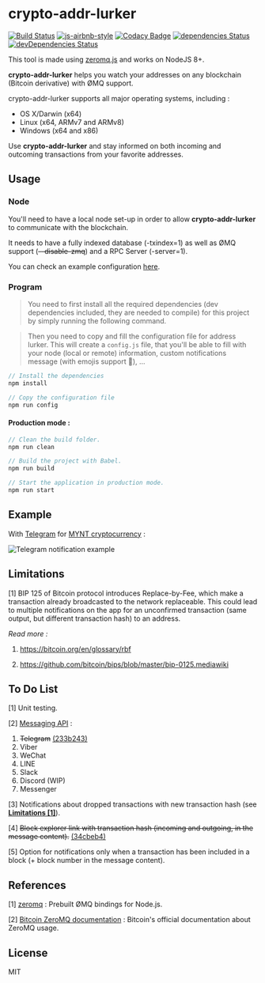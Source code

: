# crypto-addr-lurker

[![Build Status](https://travis-ci.org/robiiinos/crypto-addr-lurker.svg?branch=master)](https://travis-ci.org/robiiinos/crypto-addr-lurker)
[![js-airbnb-style](https://img.shields.io/badge/code%20style-airbnb-brightgreen.svg)](https://github.com/airbnb/javascript)
[![Codacy Badge](https://api.codacy.com/project/badge/Grade/11ff659bda2143719a85cfa7e37165db)](https://www.codacy.com/app/robiiinos/crypto-addr-lurker)
[![dependencies Status](https://david-dm.org/robiiinos/crypto-addr-lurker/status.svg)](https://david-dm.org/robiiinos/crypto-addr-lurker)
[![devDependencies Status](https://david-dm.org/robiiinos/crypto-addr-lurker/dev-status.svg)](https://david-dm.org/robiiinos/crypto-addr-lurker?type=dev)

This tool is made using [zeromq.js](https://github.com/zeromq/zeromq.js) and works on NodeJS 8+.

**crypto-addr-lurker** helps you watch your addresses on any blockchain (Bitcoin derivative) with ØMQ support.

crypto-addr-lurker supports all major operating systems, including :

* OS X/Darwin (x64)
* Linux (x64, ARMv7 and ARMv8)
* Windows (x64 and x86)

Use **crypto-addr-lurker** and stay informed on both incoming and outcoming transactions from your favorite addresses.

## Usage

### Node

You'll need to have a local node set-up in order to allow **crypto-addr-lurker** to communicate with the blockchain.

It needs to have a fully indexed database (-txindex=1) as well as ØMQ support (~~--disable-zmq~~) and a RPC Server (-server=1).

You can check an example configuration [here](examples/bitcoin.conf).

### Program

> You need to first install all the required dependencies (dev dependencies included, they are needed to compile) for this project by simply running the following command.

> Then you need to copy and fill the configuration file for address lurker. 
> This will create a `config.js` file, that you'll be able to fill with your node (local or remote) information, custom notifications message (with emojis support :tada:), ...

```javascript
// Install the dependencies
npm install

// Copy the configuration file
npm run config
```

#### Production mode :
```javascript
// Clean the build folder.
npm run clean

// Build the project with Babel.
npm run build

// Start the application in production mode.
npm run start
```

## Example

With [Telegram](https://telegram.org/) for [MYNT cryptocurrency](https://www.myntcurrency.org/) :

![Telegram notification example](https://i.imgur.com/X4hCwtV.png)

## Limitations
[1] BIP 125 of Bitcoin protocol introduces Replace-by-Fee, which make a transaction already broadcasted to the network replaceable. This could lead to multiple notifications on the app for an unconfirmed transaction (same output, but different transaction hash) to an address.

*Read more :*

1. https://bitcoin.org/en/glossary/rbf

2. https://github.com/bitcoin/bips/blob/master/bip-0125.mediawiki

## To Do List
[1] Unit testing.

[2] [Messaging API](https://github.com/Yoctol/messaging-apis) :

1. ~~Telegram~~ [(233b243)](233b243798e9a3450d524a702846fdc18da95b6b)
2. Viber
3. WeChat
4. LINE
5. Slack
6. Discord (WIP)
7. Messenger

[3] Notifications about dropped transactions with new transaction hash (see [**Limitations [1]**](#limitations)).

[4] ~~Block explorer link with transaction hash (incoming and outgoing, in the message content).~~ [(34cbeb4)](34cbeb4ecfed9e918e47ef59ee8bf58018d7314d)

[5] Option for notifications only when a transaction has been included in a block (+ block number in the message content).

## References
[1] [zeromq](https://github.com/zeromq/zeromq.js) : Prebuilt ØMQ bindings for Node.js.

[2] [Bitcoin ZeroMQ documentation](https://github.com/bitcoin/bitcoin/blob/master/doc/zmq.md) : Bitcoin's official documentation about ZeroMQ usage.

## License
MIT